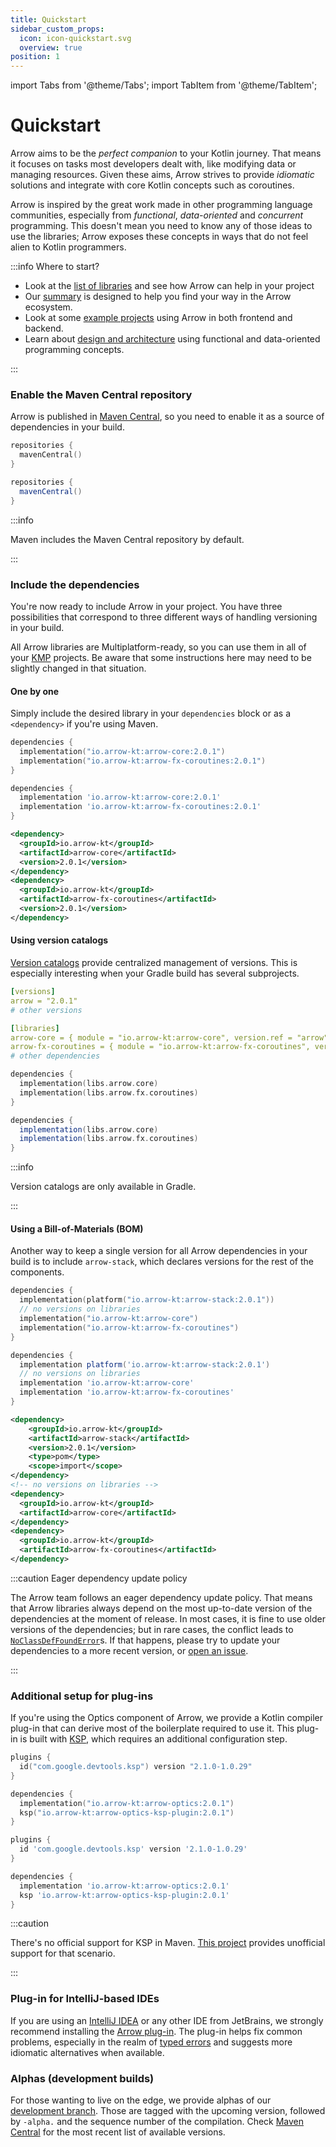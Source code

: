 ```yaml
---
title: Quickstart
sidebar_custom_props:
  icon: icon-quickstart.svg
  overview: true
position: 1
---
```


import Tabs from '@theme/Tabs';
import TabItem from '@theme/TabItem';

# <decorated-text icon={frontMatter.sidebar_custom_props.icon}>Quickstart</decorated-text>

Arrow aims to be the _perfect companion_ to your Kotlin journey. That means it focuses on tasks most developers dealt with, like modifying data or managing resources. Given these aims, Arrow strives to provide _idiomatic_ solutions and integrate with core Kotlin concepts such as coroutines.

Arrow is inspired by the great work made in other programming language communities, especially from _functional_, _data-oriented_ and _concurrent_ programming. This doesn't mean you need to know any of those ideas to use the libraries; Arrow exposes these concepts in ways that do not feel alien to Kotlin programmers.

:::info Where to start?

- Look at the [list of libraries](../quickstart/libs) and see how Arrow can help in your project
- Our [summary](../summary) is designed to help you find your way in the Arrow ecosystem.
- Look at some [example projects](../projects) using Arrow in both frontend and backend.
- Learn about [design and architecture](../design) using functional and data-oriented programming concepts.

:::


### Enable the Maven Central repository

Arrow is published in [Maven Central](https://search.maven.org/), so you need to
enable it as a source of dependencies in your build.

<Tabs groupId="build">
  <TabItem value="gradleKotlin" label="Gradle (Kotlin)">

  ```kotlin
  repositories {
    mavenCentral()
  }
  ```

  </TabItem>
  <TabItem value="gradleGroovy" label="Gradle (Groovy)">

  ```groovy
  repositories {
    mavenCentral()
  }
  ```

  </TabItem>
  <TabItem value="maven" label="Maven">

:::info
  
Maven includes the Maven Central repository by default.

:::

  </TabItem>
</Tabs>

### Include the dependencies

You're now ready to include Arrow in your project. You have three possibilities
that correspond to three different ways of handling versioning in your build.

All Arrow libraries are Multiplatform-ready, so you can use them in all of your
[KMP](https://kotlinlang.org/docs/multiplatform.html) projects. Be aware that
some instructions here may need to be slightly changed in that situation.

#### One by one

Simply include the desired library in your `dependencies` block or as a
`<dependency>` if you're using Maven.

<Tabs groupId="build">
<TabItem value="gradleKotlin" label="Gradle (Kotlin)">

```kotlin
dependencies {
  implementation("io.arrow-kt:arrow-core:2.0.1")
  implementation("io.arrow-kt:arrow-fx-coroutines:2.0.1")
}
```

</TabItem>
<TabItem value="gradleGroovy" label="Gradle (Groovy)">

```groovy
dependencies {
  implementation 'io.arrow-kt:arrow-core:2.0.1'
  implementation 'io.arrow-kt:arrow-fx-coroutines:2.0.1'
}
```

</TabItem>
<TabItem value="maven" label="Maven">


```xml
<dependency>
  <groupId>io.arrow-kt</groupId>
  <artifactId>arrow-core</artifactId>
  <version>2.0.1</version>
</dependency>
<dependency>
  <groupId>io.arrow-kt</groupId>
  <artifactId>arrow-fx-coroutines</artifactId>
  <version>2.0.1</version>
</dependency>
```

</TabItem>
</Tabs>

#### Using version catalogs

[Version catalogs](https://docs.gradle.org/current/userguide/platforms.html)
provide centralized management of versions. This is especially interesting when
your Gradle build has several subprojects.

<Tabs groupId="build">

<TabItem value="gradleToml" label="libs.version.toml (Common)">

```yaml
[versions]
arrow = "2.0.1"
# other versions

[libraries]
arrow-core = { module = "io.arrow-kt:arrow-core", version.ref = "arrow" }
arrow-fx-coroutines = { module = "io.arrow-kt:arrow-fx-coroutines", version.ref = "arrow" }
# other dependencies
```

</TabItem>

<TabItem value="gradleKotlin" label="Gradle (Kotlin)">

```kotlin
dependencies {
  implementation(libs.arrow.core)
  implementation(libs.arrow.fx.coroutines)
}
```

</TabItem>

<TabItem value="gradleGroovy" label="Gradle (Groovy)">

```groovy
dependencies {
  implementation(libs.arrow.core)
  implementation(libs.arrow.fx.coroutines)
}
```

</TabItem>

<TabItem value="maven" label="Maven">

:::info

Version catalogs are only available in Gradle.

:::

</TabItem>
</Tabs>

#### Using a Bill-of-Materials (BOM)

Another way to keep a single version for all Arrow dependencies in your build is
to include `arrow-stack`, which declares versions for the rest of the components.

<Tabs groupId="build">
<TabItem value="gradleKotlin" label="Gradle (Kotlin)">

```kotlin
dependencies {
  implementation(platform("io.arrow-kt:arrow-stack:2.0.1"))
  // no versions on libraries
  implementation("io.arrow-kt:arrow-core")
  implementation("io.arrow-kt:arrow-fx-coroutines")
}
```

</TabItem>
<TabItem value="gradleGroovy" label="Gradle (Groovy)">

```groovy
dependencies {
  implementation platform('io.arrow-kt:arrow-stack:2.0.1')
  // no versions on libraries
  implementation 'io.arrow-kt:arrow-core'
  implementation 'io.arrow-kt:arrow-fx-coroutines'
}
```

</TabItem>
<TabItem value="maven" label="Maven">


```xml
<dependency>
    <groupId>io.arrow-kt</groupId>
    <artifactId>arrow-stack</artifactId>
    <version>2.0.1</version>
    <type>pom</type>
    <scope>import</scope>
</dependency>
<!-- no versions on libraries -->
<dependency>
  <groupId>io.arrow-kt</groupId>
  <artifactId>arrow-core</artifactId>
</dependency>
<dependency>
  <groupId>io.arrow-kt</groupId>
  <artifactId>arrow-fx-coroutines</artifactId>
</dependency>
```

</TabItem>
</Tabs>

:::caution Eager dependency update policy

The Arrow team follows an eager dependency update policy. That means that Arrow libraries always depend on the most up-to-date version of the dependencies at the moment of release. In most cases, it is fine to use older versions of the dependencies; but in rare cases, the conflict leads to [`NoClassDefFoundError`](https://docs.oracle.com/javase/8/docs/api/java/lang/NoClassDefFoundError.html)s. If that happens, please try to update your dependencies to a more recent version, or [open an issue](https://github.com/arrow-kt/arrow/issues).

:::

### Additional setup for plug-ins

If you're using the Optics component of Arrow, we provide a Kotlin compiler 
plug-in that can derive most of the boilerplate required to use it. This
plug-in is built with [KSP](https://kotlinlang.org/docs/ksp-overview.html),
which requires an additional configuration step.


<Tabs groupId="build">
<TabItem value="gradleKotlin" label="Gradle (Kotlin)">

```kotlin
plugins {
  id("com.google.devtools.ksp") version "2.1.0-1.0.29"
}

dependencies {
  implementation("io.arrow-kt:arrow-optics:2.0.1")
  ksp("io.arrow-kt:arrow-optics-ksp-plugin:2.0.1")
}
```

</TabItem>
<TabItem value="gradleGroovy" label="Gradle (Groovy)">

```groovy
plugins {
  id 'com.google.devtools.ksp' version '2.1.0-1.0.29'
}

dependencies {
  implementation 'io.arrow-kt:arrow-optics:2.0.1'
  ksp 'io.arrow-kt:arrow-optics-ksp-plugin:2.0.1'
}
```

</TabItem>

<TabItem value="maven" label="Maven">

:::caution

There's no official support for KSP in Maven. 
[This project](https://github.com/Dyescape/kotlin-maven-symbol-processing)
provides unofficial support for that scenario.

:::

</TabItem>

</Tabs>

### Plug-in for IntelliJ-based IDEs

If you are using an [IntelliJ IDEA](https://www.jetbrains.com/idea/) or any
other IDE from JetBrains, we strongly recommend installing the
[Arrow plug-in](https://plugins.jetbrains.com/plugin/24550-arrow).
The plug-in helps fix common problems, especially in the realm of
[typed errors](../typed-errors/index.md) and suggests more idiomatic
alternatives when available.

### Alphas (development builds)

For those wanting to live on the edge, we provide alphas of our [development
branch](https://github.com/arrow-kt/arrow). Those are tagged with the upcoming
version, followed by `-alpha.` and the sequence number of the compilation. 
Check [Maven Central](https://central.sonatype.com/artifact/io.arrow-kt/arrow-core/versions)
for the most recent list of available versions.
